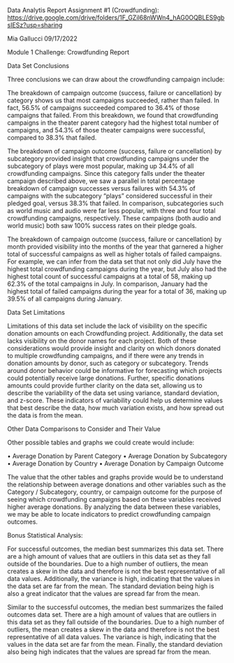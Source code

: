Data Analytis Report Assignment #1 (Crowdfunding): 
https://drive.google.com/drive/folders/1F_GZil68nWWn4_hAG0OQBLES9gbsIESz?usp=sharing 

Mia Gallucci
09/17/2022

Module 1 Challenge: Crowdfunding Report


Data Set Conclusions

Three conclusions we can draw about the crowdfunding campaign include:

The breakdown of campaign outcome (success, failure or cancellation) by category shows us that most campaigns succeeded, rather than failed. In fact, 56.5% of campaigns succeeded compared to 36.4% of those campaigns that failed. From this breakdown, we found that crowdfunding campaigns in the theater parent category had the highest total number of campaigns, and 54.3% of those theater campaigns were successful, compared to 38.3% that failed. 

The breakdown of campaign outcome (success, failure or cancellation) by subcategory provided insight that crowdfunding campaigns under the subcategory of plays were most popular, making up 34.4% of all crowdfunding campaigns. Since this category falls under the theater campaign described above, we saw a parallel in total percentage breakdown of campaign successes versus failures with 54.3% of campaigns with the subcategory “plays” considered successful in their pledged goal, versus 38.3% that failed. In comparison, subcategories such as world music and audio were far less popular, with three and four total crowdfunding campaigns, respectively.  These campaigns (both audio and world music) both saw 100% success rates on their pledge goals.

The breakdown of campaign outcome (success, failure or cancellation) by month provided visibility into the months of the year that garnered a higher total of successful campaigns as well as higher totals of failed campaigns. For example, we can infer from the data set that not only did July have the highest total crowdfunding campaigns during the year, but July also had the highest total count of successful campaigns at a total of 58, making up 62.3% of the total campaigns in July. In comparison, January had the highest total of failed campaigns during the year for a total of 36, making up 39.5% of all campaigns during January.

Data Set Limitations

Limitations of this data set include the lack of visibility on the specific donation amounts on each Crowdfunding project. Additionally, the data set lacks visibility on the donor names for each project. Both of these considerations would provide insight and clarity on which donors donated to multiple crowdfunding campaigns, and if there were any trends in donation amounts by donor, such as category or subcategory. Trends around donor behavior could be informative for forecasting which projects could potentially receive large donations. Further, specific donations amounts could provide further clarity on the data set, allowing us to describe the variability of the data set using variance, standard deviation, and z-score. These indicators of variability could help us determine values that best describe the data, how much variation exists, and how spread out the data is from the mean.

Other Data Comparisons to Consider and Their Value

Other possible tables and graphs we could create would include:

	
•	Average Donation by Parent Category
•	Average Donation by Subcategory
•	Average Donation by Country
•	Average Donation by Campaign Outcome 

The value that the other tables and graphs provide would be to understand the relationship between average donations and other variables such as the Category / Subcategory, country, or campaign outcome for the purpose of seeing which crowdfunding campaigns based on these variables received higher average donations. By analyzing the data between these variables, we may be able to locate indicators to predict crowdfunding campaign outcomes. 

Bonus Statistical Analysis:

For successful outcomes, the median best summarizes this data set. There are a high amount of values that are outliers in this data set as they fall outside of the boundaries. Due to a high number of outliers, the mean creates a skew in the data and therefore is not the best representative of all data values. Additionally, the variance is high, indicating that the values in the data set are far from the mean. The standard deviation being high is also a great indicator that the values are spread far from the mean.

Similar to the successful outcomes, the median best summarizes the failed outcomes data set. There are a high amount of values that are outliers in this data set as they fall outside of the boundaries. Due to a high number of outliers, the mean creates a skew in the data and therefore is not the best representative of all data values. The variance is high, indicating that the values in the data set are far from the mean. Finally, the standard deviation also being high indicates that the values are spread far from the mean.
